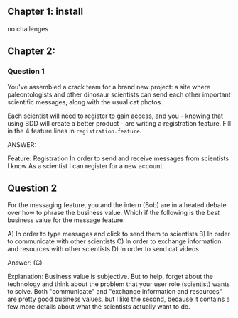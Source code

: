 ## Chapter 1: install

no challenges

## Chapter 2: 

### Question 1

You've assembled a crack team for a brand new project:
a site where paleontologists and other dinosaur scientists
can send each other important scientific messages, along
with the usual cat photos.

Each scientist will need to register to gain access, and
you - knowing that using BDD will create a better product -
are writing a registration feature. Fill in the 4 feature
lines in `registration.feature`.

ANSWER:

Feature: Registration
  In order to send and receive messages from scientists I know
  As a scientist
  I can register for a new account

## Question 2

For the messaging feature, you and the intern (Bob) are in
a heated debate over how to phrase the business value.
Which if the following is the *best* business value for the
message feature:

A) In order to type messages and click to send them to scientists
B) In order to communicate with other scientists
C) In order to exchange information and resources with other scientists
D) In order to send cat videos

Answer: (C)

Explanation:
Business value is subjective. But to help, forget about the technology
and think about the problem that your user role (scientist) wants to
solve. Both "communicate" and "exchange information and resources"
are pretty good business values, but I like the second, because it
contains a few more details about what the scientists actually
want to do.
